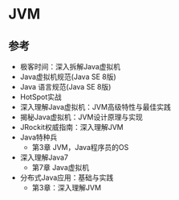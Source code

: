 # JVM







 


##  参考
- 极客时间：深入拆解Java虚拟机
- Java虚拟机规范(Java SE 8版)
- Java 语言规范(Java SE 8版)
- HotSpot实战
- 深入理解Java虚拟机：JVM高级特性与最佳实践
- 揭秘Java虚拟机：JVM设计原理与实现
- JRockit权威指南：深入理解JVM
- Java特种兵
  - 第3章 JVM，Java程序员的OS
- 深入理解Java7
  - 第7章 Java虚拟机
- 分布式Java应用：基础与实践
  - 第3章：深入理解JVM